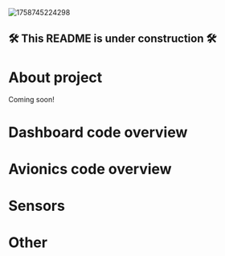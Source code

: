![1758745224298](https://github.com/user-attachments/assets/7cc61ca4-0195-4a4d-b43d-edbb713d4fc3)
## 🛠️ This README is under construction 🛠️

# About project
Coming soon!

# Dashboard code overview

# Avionics code overview

# Sensors

# Other
